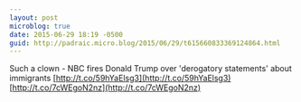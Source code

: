 ```yaml
---
layout: post
microblog: true
date: 2015-06-29 18:19 -0500
guid: http://padraic.micro.blog/2015/06/29/t615660833369124864.html
---
```

Such a clown - NBC fires Donald Trump over 'derogatory statements' about immigrants [http://t.co/59hYaElsg3](http://t.co/59hYaElsg3) [http://t.co/7cWEgoN2nz](http://t.co/7cWEgoN2nz)
